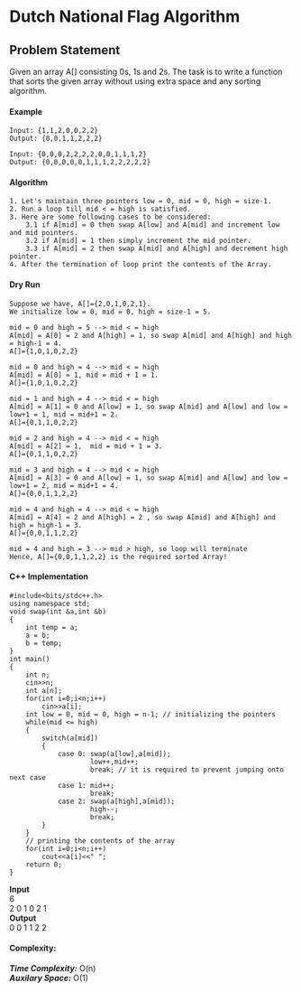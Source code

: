 # Dutch National Flag Algorithm

## Problem Statement
Given an array A[] consisting 0s, 1s and 2s. The task is to write a function that sorts the given array without using extra space and any sorting algorithm.

#### Example
```
Input: {1,1,2,0,0,2,2}
Output: {0,0,1,1,2,2,2}

Input: {0,0,0,2,2,2,2,0,0,1,1,1,2}
Output: {0,0,0,0,0,1,1,1,2,2,2,2,2}
```
#### Algorithm
```
1. Let's maintain three pointers low = 0, mid = 0, high = size-1.
2. Run a loop till mid < = high is satisfied.
3. Here are some following cases to be considered:
    3.1 if A[mid] = 0 then swap A[low] and A[mid] and increment low and mid pointers.
    3.2 if A[mid] = 1 then simply increment the mid pointer.
    3.3 if A[mid] = 2 then swap A[mid] and A[high] and decrement high pointer.
4. After the termination of loop print the contents of the Array.
```
#### Dry Run
```
Suppose we have, A[]={2,0,1,0,2,1}.
We initialize low = 0, mid = 0, high = size-1 = 5.

mid = 0 and high = 5 --> mid < = high
A[mid] = A[0] = 2 and A[high] = 1, so swap A[mid] and A[high] and high = high-1 = 4.
A[]={1,0,1,0,2,2}

mid = 0 and high = 4 --> mid < = high
A[mid] = A[0] = 1, mid = mid + 1 = 1.
A[]={1,0,1,0,2,2}

mid = 1 and high = 4 --> mid < = high
A[mid] = A[1] = 0 and A[low] = 1, so swap A[mid] and A[low] and low = low+1 = 1, mid = mid+1 = 2.
A[]={0,1,1,0,2,2}

mid = 2 and high = 4 --> mid < = high
A[mid] = A[2] = 1,  mid = mid + 1 = 3.
A[]={0,1,1,0,2,2}

mid = 3 and high = 4 --> mid < = high
A[mid] = A[3] = 0 and A[low] = 1, so swap A[mid] and A[low] and low = low+1 = 2, mid = mid+1 = 4.
A[]={0,0,1,1,2,2}

mid = 4 and high = 4 --> mid < = high
A[mid] = A[4] = 2 and A[high] = 2 , so swap A[mid] and A[high] and high = high-1 = 3.
A[]={0,0,1,1,2,2}

mid = 4 and high = 3 --> mid > high, so loop will terminate
Hence, A[]={0,0,1,1,2,2} is the required sorted Array!
```

#### C++ Implementation
```
#include<bits/stdc++.h>
using namespace std;
void swap(int &a,int &b)
{
    int temp = a;
    a = b;
    b = temp;
}
int main()
{
    int n;
    cin>>n;
    int a[n];
    for(int i=0;i<n;i++)
        cin>>a[i];
    int low = 0, mid = 0, high = n-1; // initializing the pointers
    while(mid <= high)
    {
        switch(a[mid])
        {
            case 0: swap(a[low],a[mid]);
                    low++,mid++;
                    break; // it is required to prevent jumping onto next case
            case 1: mid++;
                    break; 
            case 2: swap(a[high],a[mid]);
                    high--;
                    break; 
        }
    }
    // printing the contents of the array
    for(int i=0;i<n;i++)
        cout<<a[i]<<" ";
    return 0;
}
```
**Input** \
6 \
2 0 1 0 2 1 \
**Output** \
0 0 1 1 2 2

#### Complexity:
***Time Complexity:*** O(n) \
***Auxilary Space:*** O(1)
